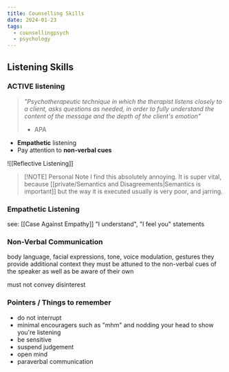 ```yaml
---
title: Counselling Skills
date: 2024-01-23
tags:
  - counsellingpsych
  - psychology
---
```

## Listening Skills
### ACTIVE listening
>*"Psychotherapeutic technique in which the therapist listens closely to a client, asks questions as needed, in order to fully understand the content of the message and the depth of the client's emotion"*
> - APA
- **Empathetic** listening
- Pay attention to **non-verbal cues**

![[Reflective Listening]]
> [!NOTE] Personal Note
> I find this absolutely annoying. It is super vital, because [[private/Semantics and Disagreements|Semantics is important]] but the way it is executed usually is very poor, and jarring. 

### Empathetic Listening
see: [[Case Against Empathy]]
"I understand", "I feel you" statements 
### Non-Verbal Communication 
body language, facial expressions, tone, voice modulation, gestures
they provide additional context 
they must be attuned to the non-verbal cues of the speaker as well as be aware of their own

must not convey disinterest 

### Pointers / Things to remember 
- do not interrupt
- minimal encouragers such as "mhm" and nodding your head to show you're listening
- be sensitive
- suspend judgement 
- open mind
- paraverbal communication 




 